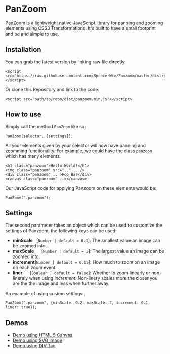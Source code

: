 # PanZoom
PanZoom is a lightweight native JavaScript library for panning and zooming elements using CSS3 Transformations. It's built to have a small footprint and be and simple to use.

## Installation

You can grab the latest version by linking raw file directly:

    <script src="https://raw.githubusercontent.com/SpencerWie/Panzoom/master/dist/panzoom.min.js"></script>

Or clone this Repository and link to the code:

    <script src="path/to/repo/dist/panzoom.min.js"></script>

## How to use

Simply call the method `PanZoom` like so:

    PanZoom(selector, [settings]);
    
All your elements given by your selector will now have panning and zoomming functionality. For example, we could have the class `panzoom` which has many elements:

    <h1 class="panzoom">Hello World!</h1>
    <img class="panzoom" src=".." .. />
    <div class="panzoom" .. >Foo Bar</div>
    <canvas class="panzoom" ..></canvas>

Our JavaScript code for applying Panzoom on these elements would be:

    PanZoom(".panzoom");


## Settings

The second parameter takes an object which can be used to customize the settings of Panzoom, the following keys can be used:

* **minScale**&nbsp;&nbsp;&nbsp;[`Number | default = 0.1`]: The smallest value an image can be zoomed into.
* **maxScale**&nbsp;&nbsp;&nbsp;&nbsp;&nbsp;&nbsp;[`Number | default = 5`]: The largest value an image can be zoomed into. 
* **increment**[`Number | default = 0.05`]: How much to zoom on an image on each zoom event. 
* **liner**&nbsp;&nbsp;&nbsp;&nbsp;&nbsp;&nbsp;[`Boolean | default = false`]: Whether to zoom linearly or non-lineraly when using _increment_. Non-linery scales more the closer you are the the image and less when further away.

An example of using custom settings:

    PanZoom(".panzoom", {minScale: 0.2, maxScale: 3, increment: 0.1, liner: true});

## Demos

* [Demo using HTML 5 Canvas](https://cdn.rawgit.com/SpencerWie/Panzoom/b070fa28/demo/CanvasExample/index.html)
* [Demo using SVG Image](https://cdn.rawgit.com/SpencerWie/Panzoom/b070fa28/demo/SvgExample/index.html)
* [Demo using DIV Tag](https://rawcdn.githack.com/SpencerWie/Panzoom/b793c3b0f76a190f55f62108b6676147b3452b5f/demo/DivExample/index.html)
